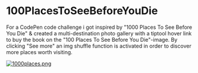 # 100PlacesToSeeBeforeYouDie
For a CodePen code challenge i got inspired by "1000 Places To See Before You Die" & created a multi-destination photo gallery with a tiptool hover link to buy the book on the "100 Places To See Before You Die"-image. By clicking "See more" an img shuffle function is activated in order to discover more places worth visiting.


[![1000places.png](https://i.postimg.cc/9Xy6DnVz/1000places.png)](https://postimg.cc/0r2W3Zzq)
